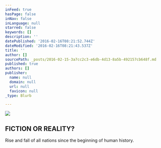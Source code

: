 ```yaml
---
inFeed: true
hasPage: false
inNav: false
inLanguage: null
starred: false
keywords: []
description: ''
datePublished: '2016-02-16T08:21:52.744Z'
dateModified: '2016-02-16T08:21:43.537Z'
title: ''
author: []
sourcePath: _posts/2016-02-15-3a7cc2c3-e6db-4d13-8a5b-492157cb648f.md
published: true
authors: []
publisher:
  name: null
  domain: null
  url: null
  favicon: null
_type: Blurb

---
```

![](https://the-grid-user-content.s3-us-west-2.amazonaws.com/0dc95ccb-0abb-480c-be8a-0e2d4603f3cb.jpg)

## FICTION OR REALITY?

Rise and fall of all nations since the beginning of human history.

[][0]

[0]: null